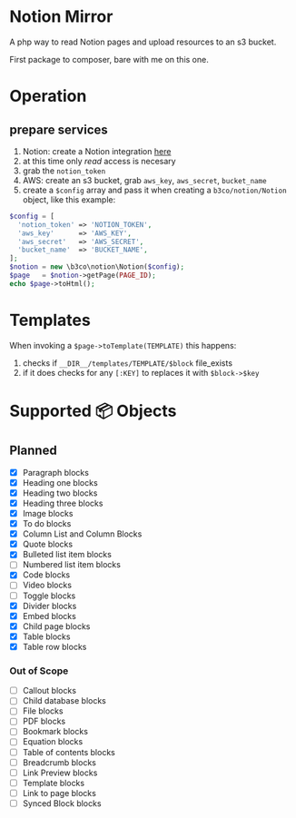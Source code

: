 Notion Mirror
=============

A php way to read Notion pages and upload resources to an s3 bucket.

First package to composer, bare with me on this one.

# Operation

## prepare services
1. Notion: create a Notion integration [here](https://www.notion.so/my-integrations)
  1. at this time only _read_ access is necesary
  1. grab the `notion_token`
1. AWS: create an s3 bucket, grab `aws_key`, `aws_secret`, `bucket_name`
1. create a `$config` array and pass it when creating a `b3co/notion/Notion` object, like this example:

```php
$config = [
  'notion_token' => 'NOTION_TOKEN',
  'aws_key'      => 'AWS_KEY',
  'aws_secret'   => 'AWS_SECRET',
  'bucket_name'  => 'BUCKET_NAME',
];
$notion = new \b3co\notion\Notion($config);
$page   = $notion->getPage(PAGE_ID);
echo $page->toHtml();
```

# Templates

When invoking a `$page->toTemplate(TEMPLATE)` this happens:
1. checks if `__DIR__/templates/TEMPLATE/$block` file_exists
2. if it does checks for any `[:KEY]` to replaces it with `$block->$key`

# Supported 📦 Objects

## Planned
- [x] Paragraph blocks
- [x] Heading one blocks
- [x] Heading two blocks
- [x] Heading three blocks
- [x] Image blocks
- [x] To do blocks
- [x] Column List and Column Blocks
- [x] Quote blocks
- [x] Bulleted list item blocks
- [ ] Numbered list item blocks
- [x] Code blocks
- [ ] Video blocks
- [ ] Toggle blocks
- [x] Divider blocks
- [x] Embed blocks
- [x] Child page blocks
- [x] Table blocks
- [x] Table row blocks

### Out of Scope
- [ ] Callout blocks
- [ ] Child database blocks
- [ ] File blocks
- [ ] PDF blocks
- [ ] Bookmark blocks
- [ ] Equation blocks
- [ ] Table of contents blocks
- [ ] Breadcrumb blocks
- [ ] Link Preview blocks
- [ ] Template blocks
- [ ] Link to page blocks
- [ ] Synced Block blocks
